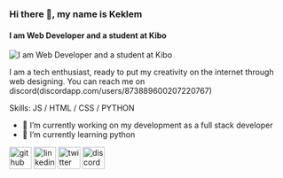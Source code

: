 ### Hi there 👋, my name is Keklem
#### I am Web Developer and a student at Kibo
![I am Web Developer and a student at Kibo]([https://pbs.twimg.com/profile_banners/1167918055537745920/1697301253/600x200](https://github.com/miyevu/miyevu/blob/main/github-header-image.png))

I am a tech enthusiast, ready to put my creativity on the internet through web designing. You can reach me on discord(discordapp.com/users/873889600207220767)

Skills: JS / HTML / CSS / PYTHON

- 🔭 I’m currently working on my development as a full stack developer 
- 🌱 I’m currently learning python 


[<img src='https://cdn.jsdelivr.net/npm/simple-icons@3.0.1/icons/github.svg' alt='github' height='40'>](https://github.com/miyevu)  [<img src='https://cdn.jsdelivr.net/npm/simple-icons@3.0.1/icons/linkedin.svg' alt='linkedin' height='40'>](https://www.linkedin.com/in/lawrence-keklem/)  [<img src='https://cdn.jsdelivr.net/npm/simple-icons@3.0.1/icons/twitter.svg' alt='twitter' height='40'>](https://twitter.com/kerk_les)  [<img src='https://cdn.jsdelivr.net/npm/simple-icons@3.0.1/icons/discord.svg' alt='discord' height='40'>](discordapp.com/users/873889600207220767)  
